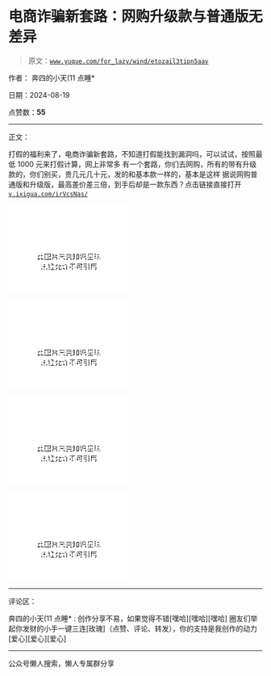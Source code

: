 # 电商诈骗新套路：网购升级款与普通版无差异

> 原文：[`www.yuque.com/for_lazy/wind/etozail3tipn5aav`](https://www.yuque.com/for_lazy/wind/etozail3tipn5aav)

作者： 奔四的小天(11 点睡*

日期：2024-08-19

点赞数：**55**

* * *

正文：

打假的福利来了，电商诈骗新套路，不知道打假能找到漏洞吗，可以试试，按照最低 1000 元来打假计算，网上非常多
有一个套路，你们去网购，所有的带有升级款的，你们别买，贵几元几十元，发的和基本款一样的，基本是这样
据说网购普通版和升级版，最高差价差三倍，到手后却是一款东西？点击链接直接打开[`v.ixigua.com/irVcsNas/`](https://v.ixigua.com/irVcsNas/) 

![](img/65e18408abd5b379a4b91dcaf903002a.png "None")

![](img/40521ba64ce86d65a7046cd6d6ad10a2.png "None")

![](img/9ae80c3bd8191c3b4ea617902dd4b12f.png "None")

![](img/02d0c9ea3c0d78aee7eaaa846f4ce69b.png "None")

* * *

评论区：

奔四的小天(11 点睡* : 创作分享不易，如果觉得不错[嘿哈][嘿哈][嘿哈]
圈友们举起你发财的小手一键三连[玫瑰]（点赞、评论、转发），你的支持是我创作的动力[爱心][爱心][爱心]

* * *

公众号懒人搜索，懒人专属群分享